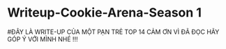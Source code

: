 # Writeup-Cookie-Arena-Season 1 

#ĐÂY LÀ WRITE-UP CỦA MỘT PẠN TRẺ TOP 14 CẢM ƠN VÌ ĐÃ ĐỌC HÃY GÓP Ý VỚI MÌNH NHÉ !!!
